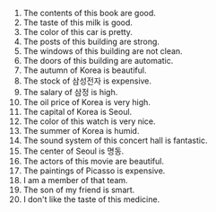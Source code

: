 1. The contents of this book are good.
2. The taste of this milk is good.
3. The color of this car is pretty.
4. The posts of this building are strong.
5. The windows of this building are not clean.
6. The doors of this building are automatic.
7. The autumn of Korea is beautiful.
8. The stock of 삼성전자 is expensive.
9. The salary of 삼정 is high.
10. The oil price of Korea is very high.
11. The capital of Korea is Seoul.
12. The color of this watch is very nice.
13. The summer of Korea is humid.
14. The sound system of this concert hall is fantastic.
15. The center of Seoul is 명동.
16. The actors of this movie are beautiful.
17. The paintings of Picasso is expensive.
18. I am a member of that team.
19. The son of my friend is smart.
20. I don't like the taste of this medicine.
